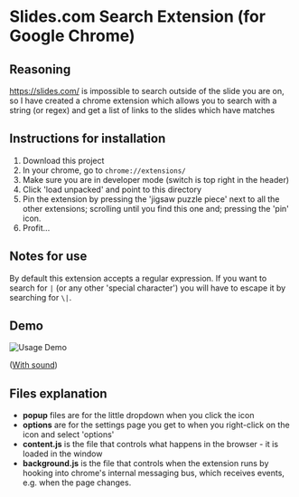 # Slides.com Search Extension (for Google Chrome)

## Reasoning

<https://slides.com/> is impossible to search outside of the slide you are on, so I have created a chrome extension which allows you to search with a string (or regex) and get a list of links to the slides which have matches

## Instructions for installation

1. Download this project
2. In your chrome, go to `chrome://extensions/`
3. Make sure you are in developer mode (switch is top right in the header)
4. Click 'load unpacked' and point to this directory
5. Pin the extension by pressing the 'jigsaw puzzle piece' next to all the other extensions; scrolling until you find this one and; pressing the 'pin' icon.
6. Profit...

## Notes for use

By default this extension accepts a regular expression. If you want to search for `|` (or any other 'special character') you will have to escape it by searching for `\|`.

## Demo

![Usage Demo](demo-video.gif)

([With sound](https://drive.google.com/file/d/1cSUSqHWa9Srx8AuKelpoyypa6Hgzx-An/view))

## Files explanation

* **popup** files are for the little dropdown when you click the icon
* **options** are for the settings page you get to when you right-click on the icon and select 'options'
* **content.js** is the file that controls what happens in the browser - it is loaded in the window
* **background.js** is the file that controls when the extension runs by hooking into chrome's internal messaging bus, which receives events, e.g. when the page changes.